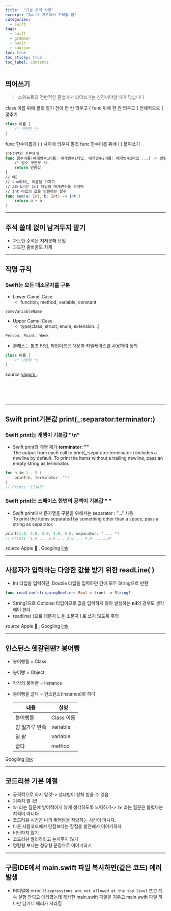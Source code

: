 ```yaml
---
title:  "기본 주의 사항"
excerpt: "Swift 기초에서 주의할 점"
categories: 
  - swift
tags:
  - swift
  - grammar
  - basic
  - caution 
toc: true
toc_sticky: true
toc_label: Contents
---
```

## 띄어쓰기  
>스위프트의 전반적인 문법에서 띄어쓰기는 신경써야할 때가 많습니다  

class 이름 뒤에 괄호 열기 전에 한 칸 띄우고 {  func 뒤에 한 칸 띄우고 { 전체적으로 { 맞추기
```swift
class 이름 {
    /* 구현부 */
}
```
func 함수이름과 ( ) 사이에 띄우지 말것 func 함수이름 뒤에 ( ) 붙여쓰기
```swift
함수선언의 기본형태
func 함수이름(매개변수1이름: 매개변수1타입, 매개변수2이름: 매개변수2타입 ...) -> 반환타입 {
    /* 함수 구현부 */
    return 반환값
}
// 예)
// sum이라는 이름을 가지고
// a와 b라는 Int 타입의 매개변수를 가지며
// Int 타입의 값을 반환하는 함수
func sum(a: Int, b: Int) -> Int {
    return a + b
}
```
---
## 주석 쓸데 없이 남겨두지 말기
* 과도한 주석은 지저분해 보임
* 과도한 줄바꿈도 자제
---
## 작명 규칙
### Swift는 모든 대소문자를 구분
* Lower Camel Case  
  * function, method, variable, constant  
```
someVariableName
```
* Upper Camel Case  
  * type(class, struct, enum, extension…)
```
Person, Point, Week
```

* 클래스는 참조 타입, 타입이름은 대문자 카멜케이스를 사용하여 정의
```swift
class 이름 {
    /* 구현부 */
}
```
*source* [yagom <img src="https://yagomdotnet-bucket.s3.ap-northeast-2.amazonaws.com/wp-content/uploads/2020/02/05012032/logo_landscape_small-1.png" width=2%>](https://yagom.net/courses/swift-basic/lessons/%EA%B8%B0%EC%B4%88%EA%B0%9C%EB%85%90/
)

---
## Swift print기본값 print(_:separator:terminator:) 
### Swift print는 개행이 기본값 **"\n"**
* Swift print의 개행 제거 **terminator: ""**  
The output from each call to print(_:separator:terminator:) includes a newline by default. To print the items without a trailing newline, pass an empty string as terminator.
```swift
for n in 1...5 {
    print(n, terminator: "")
}
// Prints "12345"
```

### Swift print는 스페이스 한번의 공백이 기본값 **" "**
* Swift print에서 문자열을 구분을 위해서는 separator : "..." 사용   
To print the items separated by something other than a space, pass a string as separator.
```swift
print(1.0, 2.0, 3.0, 4.0, 5.0, separator: " ... ")
// Prints "1.0 ... 2.0 ... 3.0 ... 4.0 ... 5.0"
```
*source* Apple [](
    https://developer.apple.com/documentation/swift/1541053-print
) , Googling [link](https://zeddios.tistory.com/86)

---
## 사용자가 입력하는 다양한 값을 받기 위한 readLine( )
* Int 타입을 입력하던, Double 타입을 입력하던 간에 모두 String으로 반환
```swift
func readLine(strippingNewline: Bool = true) -> String?
```
* String?으로 Optional 타입이므로 값을 입력하지 않아 발생하는 **nil**의 경우도 생각해야 한다.  
* readline( )으로 대문자 L 을 소문자 l 로 쓰지 않도록 주의

*source* Apple [](
    https://developer.apple.com/documentation/swift/1641199-readline
) , Googling [link](https://leechamin.tistory.com/402)

---
## 인스턴스 헷갈린땐? 붕어빵
* 붕어빵틀 = Class
* 붕어빵 = Object
* 각각의 붕어빵 = Instance
* 붕어빵을 굽다 = 인스턴스(Instance)화 하다

    |내용|설명|
    |---|---|
    |붕어빵틀|Class 이름|
    |양 밀가루 반죽|variable|
    |양 팥 |variable|
    |굽다 |method|


Googling [link](https://victor8481.tistory.com/280)

---
## 코드리뷰 기본 예절
* 공격적으로 하지 말것-> 상대방이 상처 받을 수 있음
* 기죽지 말 것!
* ꖶዞ 라는 질문에 방어적이지 않게 생각하도록 노력하기-> ꖶዞ 라는 질문은 틀렸다는 지적이 아니다.
* 코드리뷰 시간은 나의 뛰어남을 자랑하는 시간이 아니다.
* 다른 사람코드에서 단점보다는 장점을 발견해서 이야기하자
* 비난하지 않기
* 코드리뷰 빨리하라고 눈치주지 않기
* 명령형 보다는 청유형 문장으로 이야기하기  

---

## 구름IDE에서 main.swift 파일 복사하면(같은 코드) 에러 발생
* 터미널에 error 가 `expressions are not allowed at the top level` 뜨고 계속 실행 안되고 에러였는데 복사한 main.swift 파일을 지우고 main.swift 파일 하나만 남기니 에러가 사라짐
